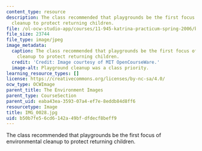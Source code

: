 ```yaml
---
content_type: resource
description: The class recommended that playgrounds be the first focus of environmental
  cleanup to protect returning children.
file: /ol-ocw-studio-app/courses/11-945-katrina-practicum-spring-2006/b50b7fe56cd6142a49bfdfdecf8beff9_IMG_0028.jpg
file_size: 23744
file_type: image/jpeg
image_metadata:
  caption: The class recommended that playgrounds be the first focus of environmental
    cleanup to protect returning children.
  credit: 'Credit: Image courtesy of MIT OpenCourseWare.'
  image-alt: Playground cleanup was a class priority.
learning_resource_types: []
license: https://creativecommons.org/licenses/by-nc-sa/4.0/
ocw_type: OCWImage
parent_title: The Environment Images
parent_type: CourseSection
parent_uid: eaba43ea-3593-07a4-ef7e-8eddb84d8ff6
resourcetype: Image
title: IMG_0028.jpg
uid: b50b7fe5-6cd6-142a-49bf-dfdecf8beff9
---
```

The class recommended that playgrounds be the first focus of environmental cleanup to protect returning children.
